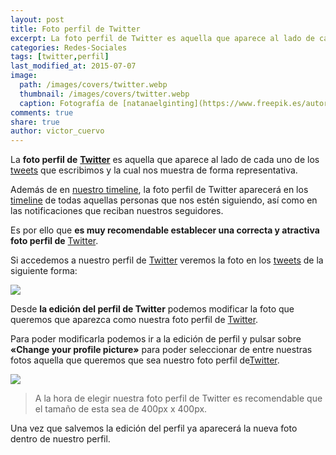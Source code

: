 ```yaml
---
layout: post
title: Foto perfil de Twitter
excerpt: La foto perfil de Twitter es aquella que aparece al lado de cada uno de los tweets que escribimos y que nos muestra de forma representativa.
categories: Redes-Sociales
tags: [twitter,perfil]
last_modified_at: 2015-07-07
image:
  path: /images/covers/twitter.webp
  thumbnail: /images/covers/twitter.webp
  caption: Fotografía de [natanaelginting](https://www.freepik.es/autor/natanaelginting)
comments: true
share: true
author: victor_cuervo
---
```


La **foto perfil de** [**Twitter**](https://www.ayudaenlaweb.com/microblogging/twitter/que-es-twitter/) es aquella que aparece al lado de cada uno de los [tweets](https://www.ayudaenlaweb.com/microblogging/twitter/que-es-un-tweet/) que escribimos y la cual nos muestra de forma representativa.


Además de en [nuestro timeline](https://www.ayudaenlaweb.com/microblogging/twitter/que-es-el-timeline-de-twitter/), la foto perfil de Twitter aparecerá en los [timeline](https://www.ayudaenlaweb.com/microblogging/twitter/que-es-el-timeline-de-twitter/) de todas aquellas personas que nos estén siguiendo, así como en las notificaciones que reciban nuestros seguidores.


Es por ello que **es muy recomendable establecer una correcta y atractiva foto perfil de** [Twitter](https://www.ayudaenlaweb.com/microblogging/twitter/que-es-twitter/).


Si accedemos a nuestro perfil de [Twitter](https://www.ayudaenlaweb.com/microblogging/twitter/que-es-twitter/) veremos la foto en los [tweets](https://www.ayudaenlaweb.com/microblogging/twitter/que-es-un-tweet/) de la siguiente forma:


![](https://www.ayudaenlaweb.com/wp-content/uploads/2015/07/tweet.jpg)


Desde **la edición del perfil de Twitter** podemos modificar la foto que queremos que aparezca como nuestra foto perfil de [Twitter](https://www.ayudaenlaweb.com/microblogging/twitter/que-es-twitter/).


Para poder modificarla podemos ir a la edición de perfil y pulsar sobre **«Change your profile picture»** para poder seleccionar de entre nuestras fotos aquella que queremos que sea nuestro foto perfil de[Twitter](https://www.ayudaenlaweb.com/microblogging/twitter/que-es-twitter/).


![](https://www.ayudaenlaweb.com/wp-content/uploads/2015/07/twitter-editar-perfil.jpg)


> A la hora de elegir nuestra foto perfil de Twitter es recomendable que el tamaño de esta sea de 400px x 400px.


Una vez que salvemos la edición del perfil ya aparecerá la nueva foto dentro de nuestro perfil.

